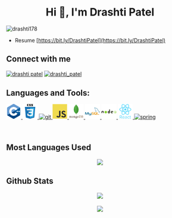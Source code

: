 <h1 align="center">Hi 👋, I'm Drashti Patel</h1>



<p align="left"> <img src="https://komarev.com/ghpvc/?username=drashti178&label=Profile%20views&color=0e75b6&style=flat" alt="drashti178" /> </p>


- Resume [https://bit.ly/DrashtiPatel](https://bit.ly/DrashtiPatel)



## Connect with me  

<p align="left">
<a href="https://linkedin.com/in/drashti patel" target="blank"><img align="center" src="https://raw.githubusercontent.com/rahuldkjain/github-profile-readme-generator/master/src/images/icons/Social/linked-in-alt.svg" alt="drashti patel" height="30" width="40" /></a>
<a href="https://www.leetcode.com/drashti_patel" target="blank"><img align="center" src="https://raw.githubusercontent.com/rahuldkjain/github-profile-readme-generator/master/src/images/icons/Social/leet-code.svg" alt="drashti_patel" height="30" width="40" /></a>
</p>



## Languages and Tools:

<p align="left"> <a href="https://www.w3schools.com/cpp/" target="_blank" rel="noreferrer"> <img src="https://raw.githubusercontent.com/devicons/devicon/master/icons/cplusplus/cplusplus-original.svg" alt="cplusplus" width="40" height="40"/> </a> <a href="https://www.w3schools.com/css/" target="_blank" rel="noreferrer"> <img src="https://raw.githubusercontent.com/devicons/devicon/master/icons/css3/css3-original-wordmark.svg" alt="css3" width="40" height="40"/> </a>  <a href="https://git-scm.com/" target="_blank" rel="noreferrer"> <img src="https://www.vectorlogo.zone/logos/git-scm/git-scm-icon.svg" alt="git" width="40" height="40"/> </a> <a href="https://developer.mozilla.org/en-US/docs/Web/JavaScript" target="_blank" rel="noreferrer"> <img src="https://raw.githubusercontent.com/devicons/devicon/master/icons/javascript/javascript-original.svg" alt="javascript" width="40" height="40"/> </a> <a href="https://www.mongodb.com/" target="_blank" rel="noreferrer"> <img src="https://raw.githubusercontent.com/devicons/devicon/master/icons/mongodb/mongodb-original-wordmark.svg" alt="mongodb" width="40" height="40"/> </a> <a href="https://www.mysql.com/" target="_blank" rel="noreferrer"> <img src="https://raw.githubusercontent.com/devicons/devicon/master/icons/mysql/mysql-original-wordmark.svg" alt="mysql" width="40" height="40"/> </a> <a href="https://nodejs.org" target="_blank" rel="noreferrer"> <img src="https://raw.githubusercontent.com/devicons/devicon/master/icons/nodejs/nodejs-original-wordmark.svg" alt="nodejs" width="40" height="40"/> </a> <a href="https://reactjs.org/" target="_blank" rel="noreferrer"> <img src="https://raw.githubusercontent.com/devicons/devicon/master/icons/react/react-original-wordmark.svg" alt="react" width="40" height="40"/> </a> <a href="https://spring.io/" target="_blank" rel="noreferrer"> <img src="https://www.vectorlogo.zone/logos/springio/springio-icon.svg" alt="spring" width="40" height="40"/> </a> </p>
<br/>  



## Most Languages Used
<div align="center"><img src="https://github-readme-stats.vercel.app/api/top-langs/?username=vivek201102&layout=compact" align="center"/></div>



## Github Stats  
<div align="center"><img src="https://github-readme-stats.vercel.app/api?username=drashti178&show_icons=true&count_private=true&hide_border=true" align="center" /></div>  


<br/>  
<div align="center">
<img src="https://streak-stats.demolab.com/?user=drashti178" align="center"/></div>
